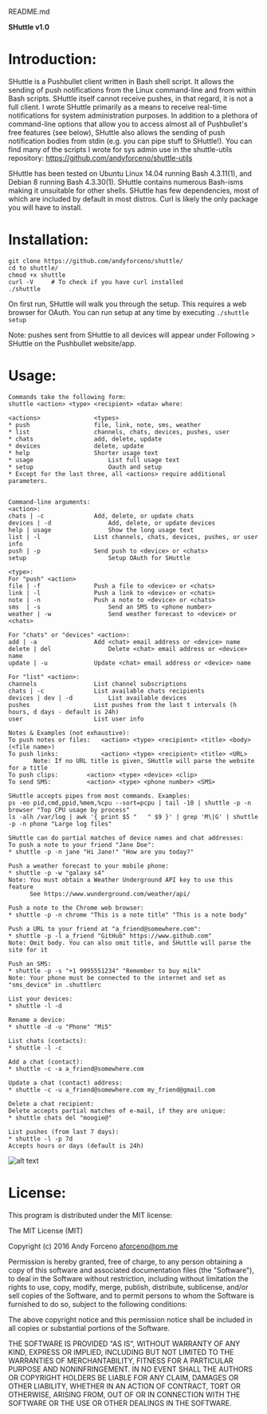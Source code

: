 README.md

**SHuttle v1.0**

# Introduction:
SHuttle is a Pushbullet client written in Bash shell script. It allows the sending of push notifications from the Linux command-line and from within Bash scripts. SHuttle itself cannot receive pushes, in that regard, it is not a full client. I wrote SHuttle primarily as a means to receive real-time notifications for system administration purposes. In addition to a plethora of command-line options that allow you to access almost all of Pushbullet's free features (see below), SHuttle also allows the sending of push notification bodies from stdin (e.g. you can pipe stuff to SHuttle!). You can find many of the scripts I wrote for sys admin use in the shuttle-utils repository: https://github.com/andyforceno/shuttle-utils

SHuttle has been tested on Ubuntu Linux 14.04 running Bash 4.3.11(1), and Debian 8 running Bash 4.3.30(1). SHuttle contains numerous Bash-isms making it unsuitable for other shells. SHuttle has few dependencies, most of which are included by default in most distros. Curl is likely the only package you will have to install.


# Installation:
    git clone https://github.com/andyforceno/shuttle/
    cd to shuttle/
    chmod +x shuttle
	curl -V 	# To check if you have curl installed
    ./shuttle
 
On first run, SHuttle will walk you through the setup. This requires a web browser for OAuth.
You can run setup at any time by executing `./shuttle setup`

Note: pushes sent from SHuttle to all devices will appear under Following > SHuttle on the Pushbullet website/app.


# Usage:
```
Commands take the following form: 
shuttle <action> <type> <recipient> <data> where:

<actions>   		    <types>						
* push 		        	file, link, note, sms, weather			
* list		        	channels, chats, devices, pushes, user		
* chats			        add, delete, update
* devices		        delete, update
* help		        	Shorter usage text
* usage		    	    	List full usage text 		
* setup 	    	    	Oauth and setup
* Except for the last three, all <actions> require additional parameters. 


Command-line arguments:
<action>:
chats | -c		        Add, delete, or update chats
devices | -d            	Add, delete, or update devices
help | usage	        	Show the long usage text
list | -l 		        List channels, chats, devices, pushes, or user info
push | -p		        Send push to <device> or <chats>
setup 		    	    	Setup OAuth for SHuttle 

<type>:
For "push" <action>
file | -f		        Push a file to <device> or <chats>
link | -l		        Push a link to <device> or <chats>
note | -n		        Push a note to <device> or <chats>
sms  | -s	            	Send an SMS to <phone number>
weather | -w	        	Send weather forecast to <device> or <chats>

For "chats" or "devices" <action>:
add | -a		        Add <chat> email address or <device> name
delete | del	        	Delete <chat> email address or <device> name
update | -u		        Update <chat> email address or <device> name

For "list" <action>:
channels		        List channel subscriptions
chats | -c		        List available chats recipients
devices | dev | -d      	List available devices 	 
pushes			        List pushes from the last t intervals (h hours, d days - default is 24h)
user 		        	List user info

Notes & Examples (not exhaustive):
To push notes or files:   <action> <type> <recipient> <title> <body> (<file name>)
To push links: 	          <action> <type> <recipient> <title> <URL>
       Note: If no URL title is given, SHuttle will parse the website for a title
To push clips: 		  <action> <type> <device> <clip> 
To send SMS: 		  <action> <type> <phone number> <SMS>

SHuttle accepts pipes from most commands. Examples:
ps -eo pid,cmd,ppid,%mem,%cpu --sort=pcpu | tail -10 | shuttle -p -n browser "Top CPU usage by process"
ls -alh /var/log | awk '{ print $5 "   " $9 }' | grep 'M\|G' | shuttle -p -n phone "Large log files"

SHuttle can do partial matches of device names and chat addresses:
To push a note to your friend "Jane Doe":
* shuttle -p -n jane "Hi Jane!" "How are you today?"

Push a weather forecast to your mobile phone:
* shuttle -p -w "galaxy s4"
Note: You must obtain a Weather Underground API key to use this feature
      See https://www.wunderground.com/weather/api/

Push a note to the Chrome web browser:
* shuttle -p -n chrome "This is a note title" "This is a note body"

Push a URL to your friend at "a_friend@somewhere.com":
* shuttle -p -l a_friend "GitHub" https://www.github.com"
Note: Omit body. You can also omit title, and SHuttle will parse the site for it

Push an SMS:
* shuttle -p -s "+1 9995551234" "Remember to buy milk"
Note: Your phone must be connected to the internet and set as "sms_device" in .shuttlerc

List your devices:
* shuttle -l -d

Rename a device:
* shuttle -d -u "Phone" "Mi5"

List chats (contacts):
* shuttle -l -c

Add a chat (contact):
* shuttle -c -a a_friend@somewhere.com 

Update a chat (contact) address:
* shuttle -c -u a_friend@somewhere.com my_friend@gmail.com

Delete a chat recipient:
Delete accepts partial matches of e-mail, if they are unique:
* shuttle chats del "moogie@"

List pushes (from last 7 days):
* shuttle -l -p 7d
Accepts hours or days (default is 24h)
```
![alt text](https://raw.githubusercontent.com/andyforceno/shuttle/master/Shuttle%20screen.jpg "Pushing links with SHuttle")

# License:

This program is distributed under the MIT license:

The MIT License (MIT)

Copyright (c) 2016 Andy Forceno <aforceno@pm.me>

Permission is hereby granted, free of charge, to any person obtaining a copy of this software and associated documentation files (the "Software"), to deal in the Software without restriction, including without limitation the rights to use, copy, modify, merge, publish, distribute, sublicense, and/or sell copies of the Software, and to permit persons to whom the Software is furnished to do so, subject to the following conditions:

The above copyright notice and this permission notice shall be included in all copies or substantial portions of the Software.

THE SOFTWARE IS PROVIDED "AS IS", WITHOUT WARRANTY OF ANY KIND, EXPRESS OR IMPLIED, INCLUDING BUT NOT LIMITED TO THE WARRANTIES OF MERCHANTABILITY, FITNESS FOR A PARTICULAR PURPOSE AND NONINFRINGEMENT. IN NO EVENT SHALL THE AUTHORS OR COPYRIGHT HOLDERS BE LIABLE FOR ANY CLAIM, DAMAGES OR OTHER LIABILITY, WHETHER IN AN ACTION OF CONTRACT, TORT OR OTHERWISE, ARISING FROM, OUT OF OR IN CONNECTION WITH THE SOFTWARE OR THE USE OR OTHER DEALINGS IN THE SOFTWARE.
